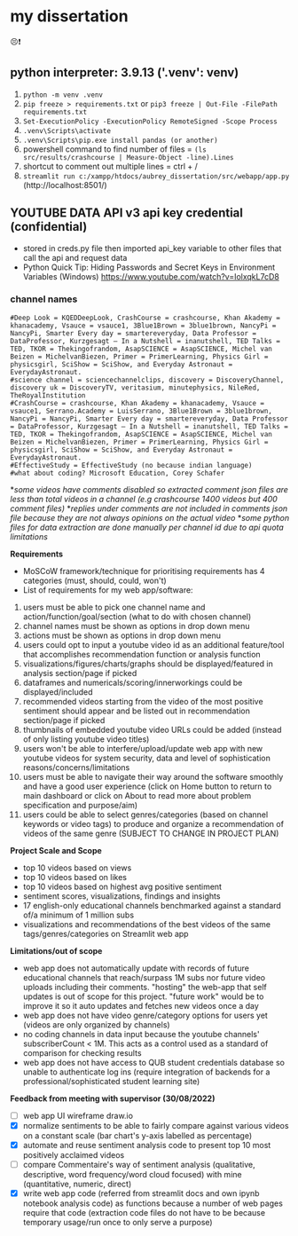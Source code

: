 # my dissertation 
😣❗
## python interpreter: 3.9.13 ('.venv': venv)

1. `python -m venv .venv`
2. `pip freeze > requirements.txt` or `pip3 freeze | Out-File -FilePath requirements.txt`
3. `Set-ExecutionPolicy -ExecutionPolicy RemoteSigned -Scope Process`
4. `.venv\Scripts\activate`
5. `.venv\Scripts\pip.exe install pandas (or another)`
6. powershell command to find number of files = `(ls src/results/crashcourse | Measure-Object -line).Lines`
7. shortcut to comment out multiple lines = ctrl + /
8. `streamlit run c:/xampp/htdocs/aubrey_dissertation/src/webapp/app.py` (http://localhost:8501/)

## YOUTUBE DATA API v3 api key credential (confidential)
- stored in creds.py file then imported api_key variable to other files that call the api and request data 
- Python Quick Tip: Hiding Passwords and Secret Keys in Environment Variables (Windows) https://www.youtube.com/watch?v=IolxqkL7cD8

### channel names
```
#Deep Look = KQEDDeepLook, CrashCourse = crashcourse, Khan Akademy = khanacademy, Vsauce = vsauce1, 3Blue1Brown = 3blue1brown, NancyPi = NancyPi, Smarter Every day = smartereveryday, Data Professor = DataProfessor, Kurzgesagt – In a Nutshell = inanutshell, TED Talks = TED, TKOR = Thekingofrandom, AsapSCIENCE = AsapSCIENCE, Michel van Beizen = MichelvanBiezen, Primer = PrimerLearning, Physics Girl = physicsgirl, SciShow = SciShow, and Everyday Astronaut = EverydayAstronaut. 
#science channel = sciencechannelclips, discovery = DiscoveryChannel, discovery uk = DiscoveryTV, veritasium, minutephysics, NileRed, TheRoyalInstitution 
#CrashCourse = crashcourse, Khan Akademy = khanacademy, Vsauce = vsauce1, Serrano.Academy = LuisSerrano, 3Blue1Brown = 3blue1brown, NancyPi = NancyPi, Smarter Every day = smartereveryday, Data Professor = DataProfessor, Kurzgesagt – In a Nutshell = inanutshell, TED Talks = TED, TKOR = Thekingofrandom, AsapSCIENCE = AsapSCIENCE, Michel van Beizen = MichelvanBiezen, Primer = PrimerLearning, Physics Girl = physicsgirl, SciShow = SciShow, and Everyday Astronaut = EverydayAstronaut. 
#EffectiveStudy = EffectiveStudy (no because indian language)
#what about coding? Microsoft Education, Corey Schafer
```


**some videos have comments disabled so extracted comment json files are less than total videos in a channel (e.g crashcourse 1400 videos but 400 comment files)*
**replies under comments are not included in comments json file because they are not always opinions on the actual video*
**some python files for data extraction are done manually per channel id due to api quota limitations*

**Requirements**
- MoSCoW framework/technique for prioritising requirements has 4 categories (must, should, could, won't)
- List of requirements for my web app/software:
1. users must be able to pick one channel name and action/function/goal/section (what to do with chosen channel)
2. channel names must be shown as options in drop down menu
3. actions must be shown as options in drop down menu
4. users could opt to input a youtube video id as an additional feature/tool that accomplishes recommendation function or analysis function
5. visualizations/figures/charts/graphs should be displayed/featured in analysis section/page if picked
6. dataframes and numericals/scoring/innerworkings could be displayed/included
7. recommended videos starting from the video of the most positive sentiment should appear and be listed out in recommendation section/page if picked
8. thumbnails of embedded youtube video URLs could be added (instead of only listing youtube video titles)
9. users won't be able to interfere/upload/update web app with new youtube videos for system security, data and level of sophistication reasons/concerns/limitations
10. users must be able to navigate their way around the software smoothly and have a good user experience (click on Home button to return to main dashboard or click on About to read more about problem specification and purpose/aim)
11. users could be able to select genres/categories (based on channel keywords or video tags) to produce and organize a recommendation of videos of the same genre (SUBJECT TO CHANGE IN PROJECT PLAN)

**Project Scale and Scope**
- top 10 videos based on views
- top 10 videos based on likes 
- top 10 videos based on highest avg positive sentiment 
- sentiment scores, visualizations, findings and insights
- 17 english-only educational channels benchmarked against a standard of/a minimum of 1 million subs 
- visualizations and recommendations of the best videos of the same tags/genres/categories on Streamlit web app 

**Limitations/out of scope**
- web app does not automatically update with records of future educational channels that reach/surpass 1M subs nor future video uploads including their comments. "hosting" the web-app that self updates is out of scope for this project. "future work" would be to improve it so it auto updates and fetches new videos once a day
- web app does not have video genre/category options for users yet (videos are only organized by channels)
- no coding channels in data input because the youtube channels' subscriberCount < 1M. This acts as a control used as a standard of comparison for checking results
- web app does not have access to QUB student credentials database so unable to authenticate log ins (require integration of backends for a professional/sophisticated student learning site)

**Feedback from meeting with supervisor (30/08/2022)**
- [ ] web app UI wireframe draw.io
- [x] normalize sentiments to be able to fairly compare against various videos on a constant scale (bar chart's y-axis labelled as percentage)
- [x] automate and reuse sentiment analysis code to present top 10 most positively acclaimed videos 
- [ ] compare Commentaire's way of sentiment analysis (qualitative, descriptive, word frequency/word cloud focused) with mine (quantitative, numeric, direct)
- [x] write web app code (referred from streamlit docs and own ipynb notebook analysis code) as functions because a number of web pages require that code (extraction code files do not have to be because temporary usage/run once to only serve a purpose)
